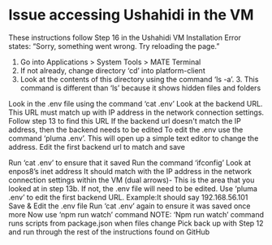 # Issue accessing Ushahidi in the VM #

  These instructions follow Step 16 in the Ushahidi VM Installation
  Error states: “Sorry, something went wrong. Try reloading the page.”
  
1. Go into Applications > System Tools > MATE Terminal
2. If not already, change directory ‘cd’ into platform-client
3. Look at the contents of this directory using the command ‘ls -a’. 
    3. This command is different than ‘ls’ because it shows hidden files and folders


Look in the .env file using the command ‘cat .env’
Look at the backend URL. This URL must match up with IP address in the network connection settings. Follow step 13 to find this URL
If the backend url doesn't match the IP address, then the backend needs to be edited
To edit the .env use the command ‘pluma .env’. This will open up a simple text editor to change the address. Edit the first backend url to match and save


Run ‘cat .env’ to ensure that it saved
Run the command ‘ifconfig’
Look at enpos8’s inet address 
It should match with the IP address in the network connection settings within the VM (dual arrows)- This is the area that you looked at in step 13b.
If not, the .env file will need to be edited. Use ‘pluma .env’ to edit the first backend URL. 
Example:It should say 192.168.56.101
Save & Edit the .env file
Run ‘cat .env’ again to ensure it was saved once more
Now use ‘npm run watch’ command
NOTE: ‘Npm run watch’ command runs scripts from package.json when files change
Pick back up with Step 12 and run through the rest of the instructions found on GitHub


